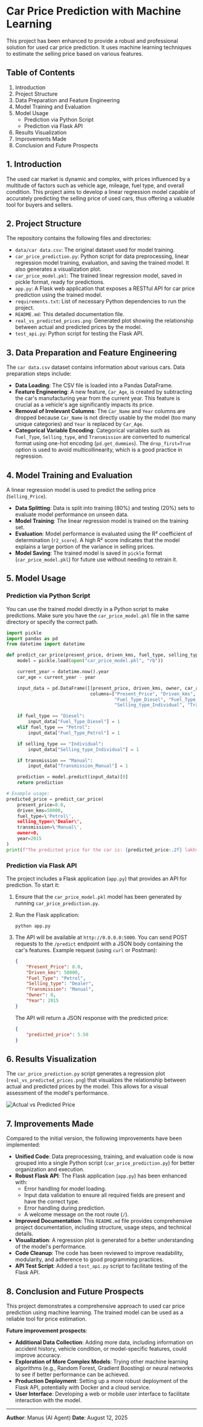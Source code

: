 # Car Price Prediction with Machine Learning

This project has been enhanced to provide a robust and professional solution for used car price prediction. It uses machine learning techniques to estimate the selling price based on various features.

## Table of Contents

1.  Introduction
2.  Project Structure
3.  Data Preparation and Feature Engineering
4.  Model Training and Evaluation
5.  Model Usage
    *   Prediction via Python Script
    *   Prediction via Flask API
6.  Results Visualization
7.  Improvements Made
8.  Conclusion and Future Prospects

## 1. Introduction

The used car market is dynamic and complex, with prices influenced by a multitude of factors such as vehicle age, mileage, fuel type, and overall condition. This project aims to develop a linear regression model capable of accurately predicting the selling price of used cars, thus offering a valuable tool for buyers and sellers.

## 2. Project Structure

The repository contains the following files and directories:

*   `data/car data.csv`: The original dataset used for model training.
*   `car_price_prediction.py`: Python script for data preprocessing, linear regression model training, evaluation, and saving the trained model. It also generates a visualization plot.
*   `car_price_model.pkl`: The trained linear regression model, saved in pickle format, ready for predictions.
*   `app.py`: A Flask web application that exposes a RESTful API for car price prediction using the trained model.
*   `requirements.txt`: List of necessary Python dependencies to run the project.
*   `README.md`: This detailed documentation file.
*   `real_vs_predicted_prices.png`: Generated plot showing the relationship between actual and predicted prices by the model.
*   `test_api.py`: Python script for testing the Flask API.

## 3. Data Preparation and Feature Engineering

The `car data.csv` dataset contains information about various cars. Data preparation steps include:

*   **Data Loading**: The CSV file is loaded into a Pandas DataFrame.
*   **Feature Engineering**: A new feature, `Car_Age`, is created by subtracting the car\'s manufacturing year from the current year. This feature is crucial as a vehicle\'s age significantly impacts its price.
*   **Removal of Irrelevant Columns**: The `Car_Name` and `Year` columns are dropped because `Car_Name` is not directly usable by the model (too many unique categories) and `Year` is replaced by `Car_Age`.
*   **Categorical Variable Encoding**: Categorical variables such as `Fuel_Type`, `Selling_type`, and `Transmission` are converted to numerical format using one-hot encoding (`pd.get_dummies`). The `drop_first=True` option is used to avoid multicollinearity, which is a good practice in regression.

## 4. Model Training and Evaluation

A linear regression model is used to predict the selling price (`Selling_Price`).

*   **Data Splitting**: Data is split into training (80%) and testing (20%) sets to evaluate model performance on unseen data.
*   **Model Training**: The linear regression model is trained on the training set.
*   **Evaluation**: Model performance is evaluated using the R² coefficient of determination (`r2_score`). A high R² score indicates that the model explains a large portion of the variance in selling prices.
*   **Model Saving**: The trained model is saved in `pickle` format (`car_price_model.pkl`) for future use without needing to retrain it.

## 5. Model Usage

### Prediction via Python Script

You can use the trained model directly in a Python script to make predictions. Make sure you have the `car_price_model.pkl` file in the same directory or specify the correct path.

```python
import pickle
import pandas as pd
from datetime import datetime

def predict_car_price(present_price, driven_kms, fuel_type, selling_type, transmission, owner, year):
    model = pickle.load(open("car_price_model.pkl", "rb"))

    current_year = datetime.now().year
    car_age = current_year - year

    input_data = pd.DataFrame([[present_price, driven_kms, owner, car_age, 0, 0, 0, 0]],
                               columns=["Present_Price", "Driven_kms", "Owner", "Car_Age",
                                        "Fuel_Type_Diesel", "Fuel_Type_Petrol",
                                        "Selling_type_Individual", "Transmission_Manual"])

    if fuel_type == "Diesel":
        input_data["Fuel_Type_Diesel"] = 1
    elif fuel_type == "Petrol":
        input_data["Fuel_Type_Petrol"] = 1

    if selling_type == "Individual":
        input_data["Selling_type_Individual"] = 1

    if transmission == "Manual":
        input_data["Transmission_Manual"] = 1

    prediction = model.predict(input_data)[0]
    return prediction

# Example usage:
predicted_price = predict_car_price(
    present_price=8.0,
    driven_kms=50000,
    fuel_type=\'Petrol\',
    selling_type=\'Dealer\',
    transmission=\'Manual\',
    owner=0,
    year=2015
)
print(f"The predicted price for the car is: {predicted_price:.2f} lakhs")
```

### Prediction via Flask API

The project includes a Flask application (`app.py`) that provides an API for prediction. To start it:

1.  Ensure that the `car_price_model.pkl` model has been generated by running `car_price_prediction.py`.
    
2.  Run the Flask application:
    
    ```shell
    python app.py
    ```
    
3.  The API will be available at `http://0.0.0.0:5000`. You can send POST requests to the `/predict` endpoint with a JSON body containing the car\'s features. Example request (using `curl` or Postman):
    
    ```json
    {
        "Present_Price": 8.0,
        "Driven_kms": 50000,
        "Fuel_Type": "Petrol",
        "Selling_type": "Dealer",
        "Transmission": "Manual",
        "Owner": 0,
        "Year": 2015
    }
    ```
    
    The API will return a JSON response with the predicted price:
    
    ```json
    {
        "predicted_price": 5.50
    }
    ```

## 6. Results Visualization

The `car_price_prediction.py` script generates a regression plot (`real_vs_predicted_prices.png`) that visualizes the relationship between actual and predicted prices by the model. This allows for a visual assessment of the model\'s performance.

![Actual vs Predicted Price](real_vs_predicted_prices.png)

## 7. Improvements Made

Compared to the initial version, the following improvements have been implemented:

*   **Unified Code**: Data preprocessing, training, and evaluation code is now grouped into a single Python script (`car_price_prediction.py`) for better organization and execution.
*   **Robust Flask API**: The Flask application (`app.py`) has been enhanced with:
    *   Error handling for model loading.
    *   Input data validation to ensure all required fields are present and have the correct type.
    *   Error handling during prediction.
    *   A welcome message on the root route (`/`).
*   **Improved Documentation**: This `README.md` file provides comprehensive project documentation, including structure, usage steps, and technical details.
*   **Visualization**: A regression plot is generated for a better understanding of the model\'s performance.
*   **Code Cleanup**: The code has been reviewed to improve readability, modularity, and adherence to good programming practices.
*   **API Test Script**: Added a `test_api.py` script to facilitate testing of the Flask API.

## 8. Conclusion and Future Prospects

This project demonstrates a comprehensive approach to used car price prediction using machine learning. The trained model can be used as a reliable tool for price estimation.

**Future improvement prospects**:

*   **Additional Data Collection**: Adding more data, including information on accident history, vehicle condition, or model-specific features, could improve accuracy.
*   **Exploration of More Complex Models**: Trying other machine learning algorithms (e.g., Random Forest, Gradient Boosting) or neural networks to see if better performance can be achieved.
*   **Production Deployment**: Setting up a more robust deployment of the Flask API, potentially with Docker and a cloud service.
*   **User Interface**: Developing a web or mobile user interface to facilitate interaction with the model.

---

**Author**: Manus (AI Agent)
**Date**: August 12, 2025


